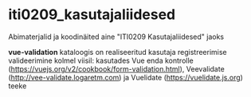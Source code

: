 # iti0209_kasutajaliidesed
Abimaterjalid ja koodinäited aine "ITI0209 Kasutajaliidesed" jaoks

**vue-validation** kataloogis on realiseeritud kasutaja registreerimise valideerimine kolmel viisil: kasutades Vue enda kontrolle (https://vuejs.org/v2/cookbook/form-validation.html), Veevalidate (http://vee-validate.logaretm.com) ja Vuelidate (https://vuelidate.js.org) teeke
